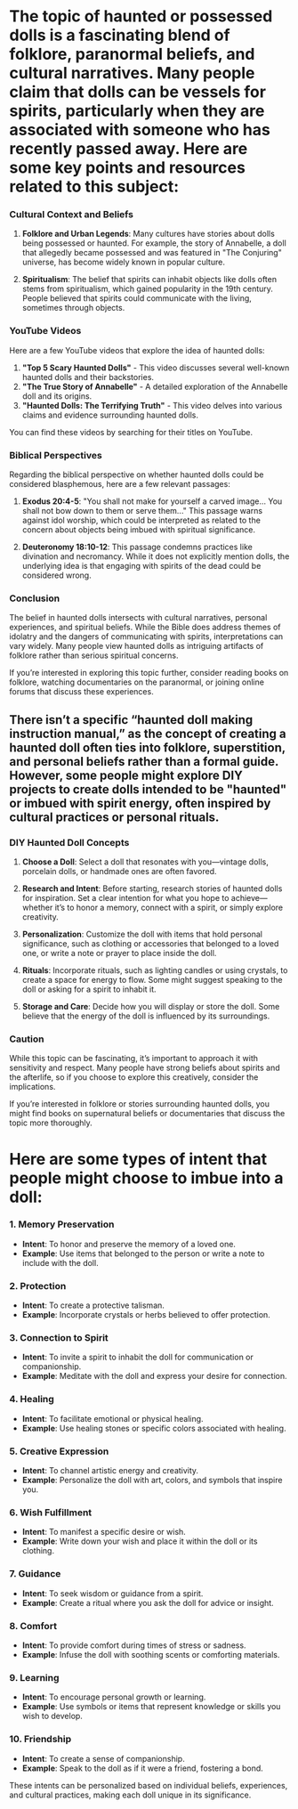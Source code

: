 # The topic of haunted or possessed dolls is a fascinating blend of folklore, paranormal beliefs, and cultural narratives. Many people claim that dolls can be vessels for spirits, particularly when they are associated with someone who has recently passed away. Here are some key points and resources related to this subject:

### Cultural Context and Beliefs
1. **Folklore and Urban Legends**: Many cultures have stories about dolls being possessed or haunted. For example, the story of Annabelle, a doll that allegedly became possessed and was featured in "The Conjuring" universe, has become widely known in popular culture.

2. **Spiritualism**: The belief that spirits can inhabit objects like dolls often stems from spiritualism, which gained popularity in the 19th century. People believed that spirits could communicate with the living, sometimes through objects.

### YouTube Videos
Here are a few YouTube videos that explore the idea of haunted dolls:

1. **"Top 5 Scary Haunted Dolls"** - This video discusses several well-known haunted dolls and their backstories.
2. **"The True Story of Annabelle"** - A detailed exploration of the Annabelle doll and its origins.
3. **"Haunted Dolls: The Terrifying Truth"** - This video delves into various claims and evidence surrounding haunted dolls.

You can find these videos by searching for their titles on YouTube.

### Biblical Perspectives
Regarding the biblical perspective on whether haunted dolls could be considered blasphemous, here are a few relevant passages:

1. **Exodus 20:4-5**: "You shall not make for yourself a carved image... You shall not bow down to them or serve them..." This passage warns against idol worship, which could be interpreted as related to the concern about objects being imbued with spiritual significance.

2. **Deuteronomy 18:10-12**: This passage condemns practices like divination and necromancy. While it does not explicitly mention dolls, the underlying idea is that engaging with spirits of the dead could be considered wrong.

### Conclusion
The belief in haunted dolls intersects with cultural narratives, personal experiences, and spiritual beliefs. While the Bible does address themes of idolatry and the dangers of communicating with spirits, interpretations can vary widely. Many people view haunted dolls as intriguing artifacts of folklore rather than serious spiritual concerns.

If you’re interested in exploring this topic further, consider reading books on folklore, watching documentaries on the paranormal, or joining online forums that discuss these experiences.


## There isn’t a specific “haunted doll making instruction manual,” as the concept of creating a haunted doll often ties into folklore, superstition, and personal beliefs rather than a formal guide. However, some people might explore DIY projects to create dolls intended to be "haunted" or imbued with spirit energy, often inspired by cultural practices or personal rituals.

### DIY Haunted Doll Concepts

1. **Choose a Doll**: Select a doll that resonates with you—vintage dolls, porcelain dolls, or handmade ones are often favored.

2. **Research and Intent**: Before starting, research stories of haunted dolls for inspiration. Set a clear intention for what you hope to achieve—whether it’s to honor a memory, connect with a spirit, or simply explore creativity.

3. **Personalization**: Customize the doll with items that hold personal significance, such as clothing or accessories that belonged to a loved one, or write a note or prayer to place inside the doll.

4. **Rituals**: Incorporate rituals, such as lighting candles or using crystals, to create a space for energy to flow. Some might suggest speaking to the doll or asking for a spirit to inhabit it.

5. **Storage and Care**: Decide how you will display or store the doll. Some believe that the energy of the doll is influenced by its surroundings.

### Caution
While this topic can be fascinating, it’s important to approach it with sensitivity and respect. Many people have strong beliefs about spirits and the afterlife, so if you choose to explore this creatively, consider the implications.

If you’re interested in folklore or stories surrounding haunted dolls, you might find books on supernatural beliefs or documentaries that discuss the topic more thoroughly.

# Here are some types of intent that people might choose to imbue into a doll:

### 1. **Memory Preservation**
   - **Intent**: To honor and preserve the memory of a loved one.
   - **Example**: Use items that belonged to the person or write a note to include with the doll.

### 2. **Protection**
   - **Intent**: To create a protective talisman.
   - **Example**: Incorporate crystals or herbs believed to offer protection.

### 3. **Connection to Spirit**
   - **Intent**: To invite a spirit to inhabit the doll for communication or companionship.
   - **Example**: Meditate with the doll and express your desire for connection.

### 4. **Healing**
   - **Intent**: To facilitate emotional or physical healing.
   - **Example**: Use healing stones or specific colors associated with healing.

### 5. **Creative Expression**
   - **Intent**: To channel artistic energy and creativity.
   - **Example**: Personalize the doll with art, colors, and symbols that inspire you.

### 6. **Wish Fulfillment**
   - **Intent**: To manifest a specific desire or wish.
   - **Example**: Write down your wish and place it within the doll or its clothing.

### 7. **Guidance**
   - **Intent**: To seek wisdom or guidance from a spirit.
   - **Example**: Create a ritual where you ask the doll for advice or insight.

### 8. **Comfort**
   - **Intent**: To provide comfort during times of stress or sadness.
   - **Example**: Infuse the doll with soothing scents or comforting materials.

### 9. **Learning**
   - **Intent**: To encourage personal growth or learning.
   - **Example**: Use symbols or items that represent knowledge or skills you wish to develop.

### 10. **Friendship**
   - **Intent**: To create a sense of companionship.
   - **Example**: Speak to the doll as if it were a friend, fostering a bond.

These intents can be personalized based on individual beliefs, experiences, and cultural practices, making each doll unique in its significance.
